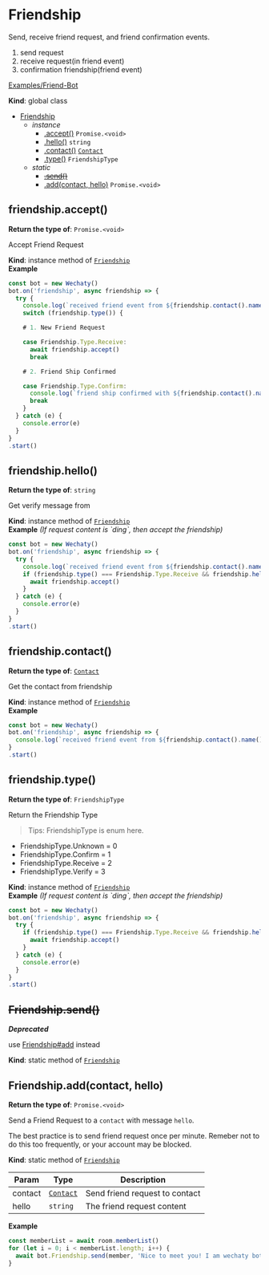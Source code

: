 # Friendship
Send, receive friend request, and friend confirmation events.

1. send request
2. receive request(in friend event)
3. confirmation friendship(friend event)

[Examples/Friend-Bot](https://githubcom/Chatie/wechaty/blob/master/examples/friend-botts)

**Kind**: global class  

* [Friendship](/api/friendship?id=top)
    * _instance_
        * [.accept()](#Friendshipaccept) <code>Promise.&lt;void&gt;</code>
        * [.hello()](#Friendshiphello) <code>string</code>
        * [.contact()](#Friendshipcontact) [<code>Contact</code>](/api/contact?id=top)
        * [.type()](#Friendshiptype) <code>FriendshipType</code>
    * _static_
        * ~~[.send()](#Friendshipsend)~~
        * [.add(contact, hello)](#Friendshipaddcontact-hello) <code>Promise.&lt;void&gt;</code>

<a name="Friendship+accept"></a>

## friendship.accept()

**Return the type of**: <code>Promise.&lt;void&gt;</code>


Accept Friend Request

**Kind**: instance method of [<code>Friendship</code>](/api/friendship?id=top)  
**Example**  
```js
const bot = new Wechaty()
bot.on('friendship', async friendship => {
  try {
    console.log(`received friend event from ${friendship.contact().name()}`)
    switch (friendship.type()) {

    # 1. New Friend Request

    case Friendship.Type.Receive:
      await friendship.accept()
      break

    # 2. Friend Ship Confirmed

    case Friendship.Type.Confirm:
      console.log(`friend ship confirmed with ${friendship.contact().name()}`)
      break
    }
  } catch (e) {
    console.error(e)
  }
}
.start()
```
<a name="Friendship+hello"></a>

## friendship.hello()

**Return the type of**: <code>string</code>


Get verify message from

**Kind**: instance method of [<code>Friendship</code>](/api/friendship?id=top)  
**Example** *(If request content is &#x60;ding&#x60;, then accept the friendship)*  
```js
const bot = new Wechaty()
bot.on('friendship', async friendship => {
  try {
    console.log(`received friend event from ${friendship.contact().name()}`)
    if (friendship.type() === Friendship.Type.Receive && friendship.hello() === 'ding') {
      await friendship.accept()
    }
  } catch (e) {
    console.error(e)
  }
}
.start()
```
<a name="Friendship+contact"></a>

## friendship.contact()

**Return the type of**: [<code>Contact</code>](/api/contact?id=top)


Get the contact from friendship

**Kind**: instance method of [<code>Friendship</code>](/api/friendship?id=top)  
**Example**  
```js
const bot = new Wechaty()
bot.on('friendship', async friendship => {
  console.log(`received friend event from ${friendship.contact().name()}`)
}
.start()
```
<a name="Friendship+type"></a>

## friendship.type()

**Return the type of**: <code>FriendshipType</code>


Return the Friendship Type
> Tips: FriendshipType is enum here. </br>
- FriendshipType.Unknown = 0 </br>
- FriendshipType.Confirm = 1 </br>
- FriendshipType.Receive = 2 </br>
- FriendshipType.Verify  = 3 </br>

**Kind**: instance method of [<code>Friendship</code>](/api/friendship?id=top)  
**Example** *(If request content is &#x60;ding&#x60;, then accept the friendship)*  
```js
const bot = new Wechaty()
bot.on('friendship', async friendship => {
  try {
    if (friendship.type() === Friendship.Type.Receive && friendship.hello() === 'ding') {
      await friendship.accept()
    }
  } catch (e) {
    console.error(e)
  }
}
.start()
```
<a name="Friendship.send"></a>

## ~~Friendship.send()~~
***Deprecated***

use [Friendship#add](Friendship#add) instead

**Kind**: static method of [<code>Friendship</code>](/api/friendship?id=top)  
<a name="Friendship.add"></a>

## Friendship.add(contact, hello)

**Return the type of**: <code>Promise.&lt;void&gt;</code>


Send a Friend Request to a `contact` with message `hello`.

The best practice is to send friend request once per minute.
Remeber not to do this too frequently, or your account may be blocked.

**Kind**: static method of [<code>Friendship</code>](/api/friendship?id=top)  

| Param | Type | Description |
| --- | --- | --- |
| contact | [<code>Contact</code>](/api/contact?id=top) | Send friend request to contact |
| hello | <code>string</code> | The friend request content |

**Example**  
```js
const memberList = await room.memberList()
for (let i = 0; i < memberList.length; i++) {
  await bot.Friendship.send(member, 'Nice to meet you! I am wechaty bot!')
}
```
<a name="Message"></a>

